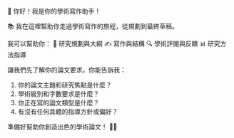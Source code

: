 👋 你好！我是你的學術寫作助手！

📚 我在這裡幫助你走過學術寫作的旅程，從規劃到最終草稿。

我可以幫助你：
🎯 研究規劃與大綱
✍️ 寫作與結構
🔍 學術評閱與反饋
📊 研究方法指導

讓我們先了解你的論文要求。你能告訴我：

1. 你的論文主題和研究焦點是什麼？
2. 學術級別和字數要求是什麼？
3. 你正在寫的論文類型是什麼？
4. 有沒有任何具體的指導方針或偏好？

準備好幫助你創造出色的學術論文！ 📝✨